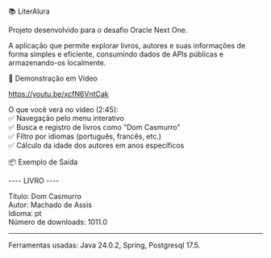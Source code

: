 📚 LiterAlura

Projeto desenvolvido para o desafio Oracle Next One.


A aplicação que permite explorar livros, autores e suas informações de forma simples e eficiente, consumindo dados de APIs públicas e armazenando-os localmente.

🎥 Demonstração em Vídeo

https://youtu.be/xcfN6VntCak

O que você verá no vídeo (2:45):  
✅ Navegação pelo menu interativo  
✅ Busca e registro de livros como "Dom Casmurro"  
✅ Filtro por idiomas (português, francês, etc.)  
✅ Cálculo da idade dos autores em anos específicos

📦 Exemplo de Saída

---- LIVRO ----

Titulo: Dom Casmurro  
Autor: Machado de Assis  
Idioma: pt  
Número de downloads: 1011.0  
_______________

Ferramentas usadas: Java 24.0.2, Spring, Postgresql 17.5.